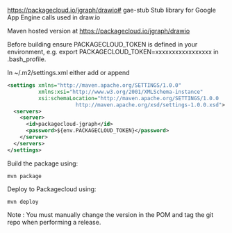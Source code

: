 https://packagecloud.io/jgraph/drawio# gae-stub
Stub library for Google App Engine calls used in draw.io

Maven hosted version at https://packagecloud.io/jgraph/drawio

Before building ensure PACKAGECLOUD_TOKEN is defined in your environment, e.g. export PACKAGECLOUD_TOKEN=xxxxxxxxxxxxxxxxx in .bash_profile.

In ~/.m2/settings.xml either add or append

```xml
<settings xmlns="http://maven.apache.org/SETTINGS/1.0.0"
          xmlns:xsi="http://www.w3.org/2001/XMLSchema-instance"
          xsi:schemaLocation="http://maven.apache.org/SETTINGS/1.0.0
                      http://maven.apache.org/xsd/settings-1.0.0.xsd">
  <servers>
    <server>
      <id>packagecloud-jgraph</id>
      <password>${env.PACKAGECLOUD_TOKEN}</password>
    </server>
  </servers>
</settings>
```

Build the package using:

`mvn package`

Deploy to Packagecloud using:

`mvn deploy`

Note : You must manually change the version in the POM and tag the git repo when performing a release.
